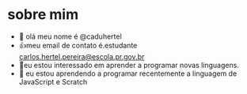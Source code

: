 # sobre mim
- 👋 olá meu nome é @caduhertel
- 👍meu email de contato é.estudante carlos.hertel.pereira@escola.pr.gov.br
- 👀eu estou interessado em aprender a programar novas linguagens.
- 🌱 eu estou aprendendo a programar recentemente a linguagem de JavaScript e Scratch


<!---
caduhertel/caduhertel is a ✨ special ✨ repository because its `README.md` (this file) appears on your GitHub profile.
You can click the Preview link to take a look at your changes.
--->
